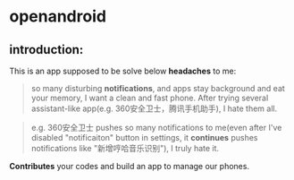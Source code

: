 openandroid
==========

introduction:
------------------

This is an app supposed to be solve below **headaches** to me:

>so many disturbing **notifications**, and apps stay background and eat your memory, I want a clean and fast phone. 
>After trying several assistant-like app(e.g. 360安全卫士，腾讯手机助手), I hate them all.

>e.g. 360安全卫士 pushes so many notifications to me(even after I've disabled "notificaiton" button in settings, 
it **continues** pushes notifications like "新增哼哈音乐识别"), I truly hate it.


**Contributes** your codes and build an app to manage our phones.
